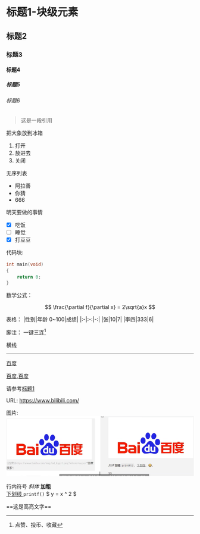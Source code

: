 # 标题1-块级元素

## 标题2

### 标题3

#### 标题4

##### 标题5

###### 标题6

>这是一段引用

把大象放到冰箱

1. 打开
2. 放进去
3. 关闭

无序列表

- 阿拉善
- 你猜
- 666

明天要做的事情

- [x] 吃饭
- [ ] 睡觉
- [x] 打豆豆

代码块:

```c
int main(void)
{
    return 0;
}
```

数学公式：

$$
\frac{\partial f}{\partial x} = 2\sqrt{a}x
$$

表格：
|性别|年龄 0~100|成绩|
|:-|:-:|-:|
|张|10|7|
|李四|333|6|

脚注：
一键三连[^三连]

横线

---

[百度](baidu.com)

[百度][id],[百度][id]

[id]:baidu.com "一个搜索引擎"

请参考[标题1](#标题1-块级元素)

URL: <https://www.bilibili.com/>

图片:
![alt text](image.png)

行内符号
*斜体* **加粗**  
<u> 下划线 </u> `printf()` $ y = x ^ 2 $

==这是高亮文字==
[^三连]:点赞、投币、收藏
